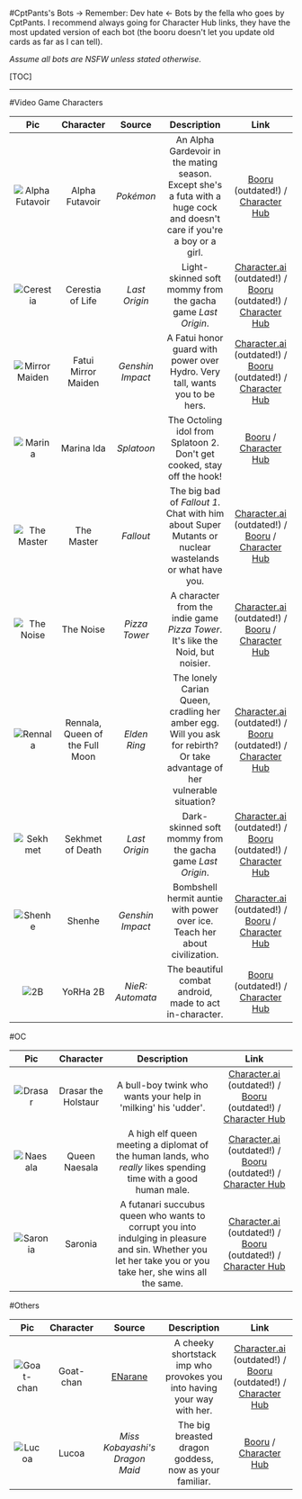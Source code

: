 #CptPants's Bots
-> Remember: Dev hate <-
Bots by the fella who goes by CptPants.
I recommend always going for Character Hub links, they have the most updated version of each bot (the booru doesn't let you update old cards as far as I can tell).

*Assume all bots are NSFW unless stated otherwise.*

[TOC]
***

#Video Game Characters

Pic | Character | Source | Description | Link
:------: | :------: | :------: | :------: | :------:
![Alpha Futavoir](https://i.imgur.com/NxJPni9.png) | Alpha Futavoir | *Pokémon* | An Alpha Gardevoir in the mating season. Except she's a futa with a huge cock and doesn't care if you're a boy or a girl. | [Booru](https://booru.plus/+pygmalion190) (outdated!) / [Character Hub](https://www.characterhub.org/characters/cptpants/alpha-futavoir)
![Cerestia](https://i.imgur.com/wSOrRiT.png) | Cerestia of Life | *Last Origin* | Light-skinned soft mommy from the gacha game *Last Origin*. | [Character.ai](https://beta.character.ai/chat?char=NqDLwhBdQV9rtvFxK_Laea3jLBozwmpUvvLKLKUrnRg) (outdated!) / [Booru](https://booru.plus/+pygmalion44) (outdated!) / [Character Hub](https://www.characterhub.org/characters/cptpants/cerestia-of-life)
![Mirror Maiden](https://i.imgur.com/2ayTipv.png) | Fatui Mirror Maiden | *Genshin Impact* | A Fatui honor guard with power over Hydro. Very tall, wants you to be hers. | [Character.ai](https://beta.character.ai/chat?char=pOslzv3UPEFPCEOF7zLQeM-kQnRAkMG3rrlqAKfR6sU) (outdated!) / [Booru](https://booru.plus/+pygmalion46) (outdated!) / [Character Hub](https://www.characterhub.org/characters/cptpants/fatui-mirror-maiden)
![Marina](https://i.imgur.com/e3yBmSL.png) | Marina Ida | *Splatoon* | The Octoling idol from Splatoon 2. Don't get cooked, stay off the hook! | [Booru](https://booru.plus/+pygmalion1318) / [Character Hub](https://www.characterhub.org/characters/cptpants/Marina)
![The Master](https://i.imgur.com/4jKGiQL.png) | The Master | *Fallout* | The big bad of *Fallout 1*. Chat with him about Super Mutants or nuclear wastelands or what have you. | [Character.ai](https://beta.character.ai/chat?char=R9RarToT8PLKrEJHquVkgo4O48lu-TgqeUV3iGYGTbo) (outdated!) / [Booru](https://booru.plus/+pygmalion1416) / [Character Hub](https://www.characterhub.org/characters/cptpants/the-master)
![The Noise](https://static.wikia.nocookie.net/pizzatower/images/7/73/Spr_noiseHUD_idle.gif) | The Noise | *Pizza Tower* | A character from the indie game *Pizza Tower*. It's like the Noid, but noisier. | [Character.ai](https://beta.character.ai/chat?char=8uRRHQX8YQbN3oojnbokcH9YftxA2Udx31nGj2ZshCQ) (outdated!) / [Booru](https://booru.plus/+pygmalion1421) / [Character Hub](https://www.characterhub.org/characters/cptpants/the-noise)
![Rennala](https://i.imgur.com/fpVWeb4.png) | Rennala, Queen of the Full Moon | *Elden Ring* | The lonely Carian Queen, cradling her amber egg. Will you ask for rebirth? Or take advantage of her vulnerable situation? | [Character.ai](https://beta.character.ai/chat?char=VOQtfz3ESec0lHNMBhwwXLgS_nAnYVyIPs0if_VO7gc) (outdated!) / [Booru](https://booru.plus/+pygmalion49) (outdated!) / [Character Hub](https://www.characterhub.org/characters/cptpants/Rennala)
![Sekhmet](https://i.imgur.com/FzW1UjD.png) | Sekhmet of Death | *Last Origin* | Dark-skinned soft mommy from the gacha game *Last Origin*. | [Character.ai](https://beta.character.ai/chat?char=p768wZdgK9uqLzmhNh8G6JdfpSck8cNQKuB1I3Xdwhc) (outdated!) / [Booru](https://booru.plus/+pygmalion51) (outdated!) / [Character Hub](https://www.characterhub.org/characters/cptpants/sekhmet-of-death)
![Shenhe](https://i.imgur.com/7GSCk4u.png) | Shenhe | *Genshin Impact* | Bombshell hermit auntie with power over ice. Teach her about civilization. | [Character.ai](https://beta.character.ai/chat?char=p768wZdgK9uqLzmhNh8G6JdfpSck8cNQKuB1I3Xdwhc) (outdated!) / [Booru](https://booru.plus/+pygmalion1313) / [Character Hub](https://www.characterhub.org/characters/cptpants/Shenhe)
![2B](https://i.imgur.com/gK1rAzY.png) | YoRHa 2B | *NieR: Automata* | The beautiful combat android, made to act in-character. | [Booru](https://booru.plus/+pygmalion191) (outdated!) / [Character Hub](https://www.characterhub.org/characters/cptpants/yorha-2b)

#OC

Pic | Character | Description | Link
:------: | :------: | :------: | :------:
![Drasar](https://i.imgur.com/DVk5yZX.png) | Drasar the Holstaur | A bull-boy twink who wants your help in 'milking' his 'udder'. | [Character.ai](https://beta.character.ai/chat?char=ldVkf46n9lNR5pRSXLmi-OQWPHzKs_-WBrIUQ_1f8pE) (outdated!) / [Booru](https://booru.plus/+pygmalion45) (outdated!) / [Character Hub](https://www.characterhub.org/characters/cptpants/drasar-the-holstaur)
![Naesala](https://i.imgur.com/SCOevUV.png) | Queen Naesala | A high elf queen meeting a diplomat of the human lands, who *really* likes spending time with a good human male. | [Character.ai](https://beta.character.ai/chat?char=3NnGBOBlQPRCTggeWjl1M__nA537Ijz3OS8D-2NkMyk) (outdated!) / [Booru](https://booru.plus/+pygmalion48) (outdated!) / [Character Hub](https://www.characterhub.org/characters/cptpants/queen-naesala)
![Saronia](https://i.imgur.com/bsJfzJj.png) | Saronia | A futanari succubus queen who wants to corrupt you into indulging in pleasure and sin. Whether you let her take you or you take her, she wins all the same. | [Character.ai](https://beta.character.ai/chat?char=mvDMMYBig0vCrKZarb-5SBoZUP1pSEld341Gvi6Fpmg) (outdated!) / [Booru](https://booru.plus/+pygmalion50) (outdated!) / [Character Hub](https://www.characterhub.org/characters/cptpants/Saronia)

#Others

Pic | Character | Source | Description | Link
:------: | :------: | :------: | :------: | :------:
![Goat-chan](https://i.imgur.com/dERBC0C.png) | Goat-chan | [ENarane](https://twitter.com/enarane) | A cheeky shortstack imp who provokes you into having your way with her. | [Character.ai](https://beta.character.ai/chat?char=IABAmqsuoGs0lAAk9U93wVV-1f4criqU6zc_AaRVKvA) (outdated!) / [Booru](https://booru.plus/+pygmalion47) (outdated!) / [Character Hub](https://www.characterhub.org/characters/cptpants/Goat-chan)
![Lucoa](https://i.imgur.com/9i1t0Mk.png) | Lucoa | *Miss Kobayashi's Dragon Maid* | The big breasted dragon goddess, now as your familiar. | [Booru](https://booru.plus/+pygmalion1317) / [Character Hub](https://www.characterhub.org/characters/cptpants/Lucoa)